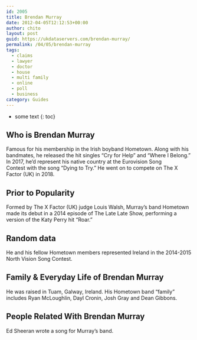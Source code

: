 ```yaml
---
id: 2005
title: Brendan Murray
date: 2012-04-05T12:12:53+00:00
author: chito
layout: post
guid: https://ukdataservers.com/brendan-murray/
permalink: /04/05/brendan-murray
tags:
  - claims
  - lawyer
  - doctor
  - house
  - multi family
  - online
  - poll
  - business
category: Guides
---
```


* some text
{: toc}


## Who is  Brendan Murray
                  
                  
                  
Famous for his membership in the Irish boyband Hometown. Along with his bandmates, he released the hit singles &#8220;Cry for Help&#8221; and &#8220;Where I Belong.&#8221; In 2017, he&#8217;d represent his native country at the Eurovision Song Contest with the song &#8220;Dying to Try.&#8221; He went on to compete on The X Factor (UK) in 2018.
                  
                
                
                
## Prior to Popularity 
                  
                  
                  
Formed by The X Factor (UK) judge Louis Walsh, Murray&#8217;s band Hometown made its debut in a 2014 episode of The Late Late Show, performing a version of the Katy Perry hit &#8220;Roar.&#8221;
                  
                
                
                
## Random data 
                  
                  
                  
He and his fellow Hometown members represented Ireland in the 2014-2015 North Vision Song Contest.
                  
                
                
                
## Family & Everyday Life of Brendan Murray
                  
                  
                  
He was raised in Tuam, Galway, Ireland. His Hometown band &#8220;family&#8221; includes Ryan McLoughlin, Dayl Cronin, Josh Gray and Dean Gibbons.
                  
                
                
                
## People Related With  Brendan Murray
                  
                  
                  
Ed Sheeran wrote a song for Murray&#8217;s band.
                  
                
              
            
          
          
          
    
    
  
